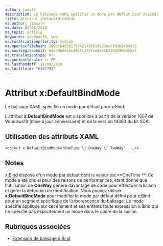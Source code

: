 ```yaml
---
author: jwmsft
description: Le balisage XAML spécifie un mode par défaut pour x:Bind.
title: Attribut xDefaultBindMode
ms.author: jimwalk
ms.date: 02/08/2018
ms.topic: article
keywords: windows10, uwp
ms.localizationpriority: medium
ms.openlocfilehash: 2696cb46591757421795b15083ea7fdab54943c5
ms.sourcegitcommit: bdc40b08cbcd46fc379feeda3c63204290e055af
ms.translationtype: MT
ms.contentlocale: fr-FR
ms.lasthandoff: 11/08/2018
ms.locfileid: "6137793"
---
```

# <a name="xdefaultbindmode-attribute"></a>Attribut x:DefaultBindMode

Le balisage XAML spécifie un mode par défaut pour x:Bind.

L’attribut **x:DefaultBindMode** est disponible à partir de la version 1607 de Windows10 (mise à jour anniversaire) et de la version 14393 du kit SDK.

## <a name="xaml-attribute-usage"></a>Utilisation des attributs XAML

``` syntax
<object x:DefaultBindMode="OneTime \| OneWay \| TwoWay" .../>
```

## <a name="remarks"></a>Notes

[x:Bind](x-bind-markup-extension.md) dispose d'un mode par défaut dont la valeur est **OneTime **. Ce mode a été choisi pour des raisons de performances, étant donné que l'utilisation de **OneWay** génère davantage de code pour effectuer la liaison et gérer la détection de modification. Vous pouvez utiliser **x:DefaultBindMode** pour modifier le mode par défaut défini pour x:Bind pour un segment spécifique de l’arborescence du balisage. Le mode spécifié applique sur cet élément et ses enfants toute expression x:Bind qui ne spécifie pas explicitement un mode dans le cadre de la liaison.

## <a name="related-topics"></a>Rubriques associées

* [Extension de balisage x:Bind](x-bind-markup-extension.md)
